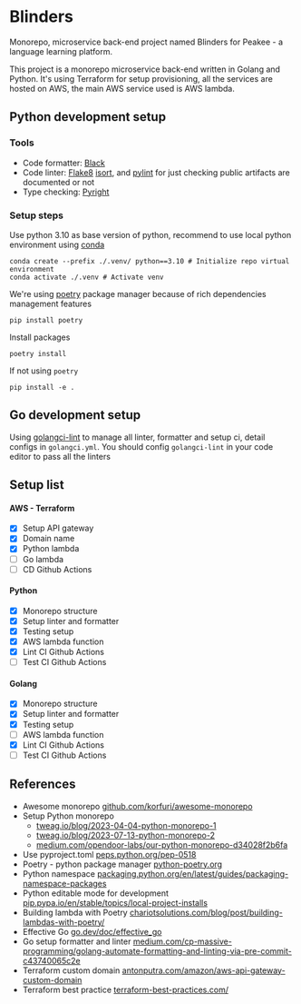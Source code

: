 # Blinders

Monorepo, microservice back-end project named Blinders for Peakee - a language learning platform.

This project is a monorepo microservice back-end written in Golang and Python. It's using Terraform for setup provisioning, all the services are hosted on AWS, the main AWS service used is AWS lambda.

## Python development setup

### Tools

-   Code formatter: [Black](https://github.com/psf/black)
-   Code linter: [Flake8](https://flake8.pycqa.org/en/latest/user/index.html) [isort](https://github.com/PyCQA/isort), and [pylint](https://pypi.org/project/pylint/) for just checking public artifacts are documented or not
-   Type checking: [Pyright](https://github.com/microsoft/pyright#static-type-checker-for-python)

### Setup steps

Use python 3.10 as base version of python, recommend to use local python environment using [conda](https://www.anaconda.com/)

```shell
conda create --prefix ./.venv/ python==3.10 # Initialize repo virtual environment
conda activate ./.venv # Activate venv
```

We're using [poetry](https://python-poetry.org/) package manager because of rich dependencies management features

```shell
pip install poetry
```

Install packages

```shell
poetry install
```

If not using `poetry`

```shell
pip install -e .
```

## Go development setup

Using [golangci-lint](https://golangci-lint.run/) to manage all linter, formatter and setup ci, detail configs in `golangci.yml`. You should config `golangci-lint` in your code editor to pass all the linters

## Setup list

#### AWS - Terraform

-   [x] Setup API gateway
-   [x] Domain name
-   [x] Python lambda
-   [ ] Go lambda
-   [ ] CD Github Actions

#### Python

-   [x] Monorepo structure
-   [x] Setup linter and formatter
-   [x] Testing setup
-   [x] AWS lambda function
-   [x] Lint CI Github Actions
-   [ ] Test CI Github Actions

#### Golang

-   [x] Monorepo structure
-   [x] Setup linter and formatter
-   [x] Testing setup
-   [ ] AWS lambda function
-   [x] Lint CI Github Actions
-   [ ] Test CI Github Actions

## References

-   Awesome monorepo [github.com/korfuri/awesome-monorepo](https://github.com/korfuri/awesome-monorepo)
-   Setup Python monorepo
    -   [tweag.io/blog/2023-04-04-python-monorepo-1](https://www.tweag.io/blog/2023-04-04-python-monorepo-1/)
    -   [tweag.io/blog/2023-07-13-python-monorepo-2](https://www.tweag.io/blog/2023-07-13-python-monorepo-2/)
    -   [medium.com/opendoor-labs/our-python-monorepo-d34028f2b6fa](medium.com/opendoor-labs/our-python-monorepo-d34028f2b6fa)
-   Use pyproject.toml [peps.python.org/pep-0518](https://peps.python.org/pep-0518/)
-   Poetry - python package manager [python-poetry.org](https://python-poetry.org/docs/)
-   Python namespace [packaging.python.org/en/latest/guides/packaging-namespace-packages](https://packaging.python.org/en/latest/guides/packaging-namespace-packages/)
-   Python editable mode for development [pip.pypa.io/en/stable/topics/local-project-installs](https://pip.pypa.io/en/stable/topics/local-project-installs/)
-   Building lambda with Poetry [chariotsolutions.com/blog/post/building-lambdas-with-poetry/](https://chariotsolutions.com/blog/post/building-lambdas-with-poetry/)
-   Effective Go [go.dev/doc/effective_go](https://go.dev/doc/effective_go)
-   Go setup formatter and linter [medium.com/cp-massive-programming/golang-automate-formatting-and-linting-via-pre-commit-c43740065c2e](https://medium.com/cp-massive-programming/golang-automate-formatting-and-linting-via-pre-commit-c43740065c2e)
-   Terraform custom domain [antonputra.com/amazon/aws-api-gateway-custom-domain](https://antonputra.com/amazon/aws-api-gateway-custom-domain/#create-custom-domain-using-terraform-route53)
-   Terraform best practice [terraform-best-practices.com/](https://www.terraform-best-practices.com/)
